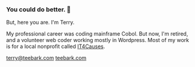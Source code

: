 ### You could do better. 👋

But, here you are. I'm Terry.

My professional career was coding mainframe Cobol. But now, I'm retired, and a volunteer web coder working mostly in Wordpress.
Most of my work is for a local nonprofit called [IT4Causes](https://it4causes.org).

[terry@teebark.com](mailto:terry@teebark.com)
[teebark.com](https://teebark.com)

<!--
**teebark/teebark** is a ✨ _special_ ✨ repository because its `README.md` (this file) appears on your GitHub profile.

Here are some ideas to get you started:

- 🔭 I’m currently working on ...
- 🌱 I’m currently learning ...
- 👯 I’m looking to collaborate on ...
- 🤔 I’m looking for help with ...
- 💬 Ask me about ...
- 📫 How to reach me: ...
- 😄 Pronouns: ...
- ⚡ Fun fact: ...
-->
